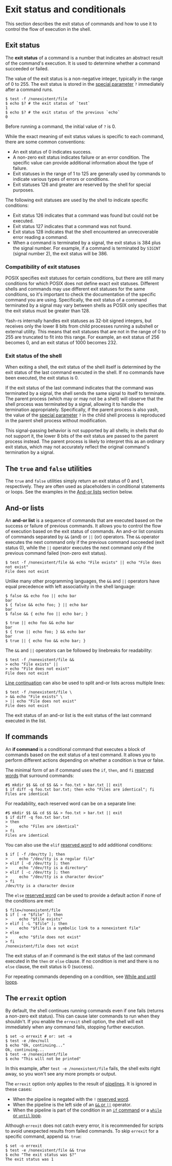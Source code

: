 # Exit status and conditionals

This section describes the exit status of commands and how to use it to control the flow of execution in the shell.

## Exit status

The **exit status** of a command is a number that indicates an abstract result of the command's execution. It is used to determine whether a command succeeded or failed.

The value of the exit status is a non-negative integer, typically in the range of 0 to 255. The exit status is stored in the [special parameter] `?` immediately after a command runs.

```shell
$ test -f /nonexistent/file
$ echo $? # the exit status of `test`
1
$ echo $? # the exit status of the previous `echo`
0
```

Before running a command, the initial value of `?` is 0.

While the exact meaning of exit status values is specific to each command, there are some common conventions:

- An exit status of 0 indicates success.
- A non-zero exit status indicates failure or an error condition. The specific value can provide additional information about the type of failure.
- Exit statuses in the range of 1 to 125 are generally used by commands to indicate various types of errors or conditions.
- Exit statuses 126 and greater are reserved by the shell for special purposes.

The following exit statuses are used by the shell to indicate specific conditions:

- Exit status 126 indicates that a command was found but could not be executed.
- Exit status 127 indicates that a command was not found.
- Exit status 128 indicates that the shell encountered an unrecoverable error reading a command.
- When a command is terminated by a signal, the exit status is 384 plus the signal number. For example, if a command is terminated by `SIGINT` (signal number 2), the exit status will be 386.

### Compatibility of exit statuses

POSIX specifies exit statuses for certain conditions, but there are still many conditions for which POSIX does not define exact exit statuses. Different shells and commands may use different exit statuses for the same conditions, so it's important to check the documentation of the specific command you are using. Specifically, the exit status of a command terminated by a signal may vary between shells as POSIX only specifies that the exit status must be greater than 128.

Yash-rs internally handles exit statuses as 32-bit signed integers, but receives only the lower 8 bits from child processes running a subshell or external utility. This means that exit statuses that are not in the range of 0 to 255 are truncated to fit into this range. For example, an exit status of 256 becomes 0, and an exit status of 1000 becomes 232.

### Exit status of the shell

When exiting a shell, the exit status of the shell itself is determined by the exit status of the last command executed in the shell. If no commands have been executed, the exit status is 0.

If the exit status of the last command indicates that the command was terminated by a signal, the shell sends the same signal to itself to terminate. The parent process (which may or may not be a shell) will observe that the shell process was terminated by a signal, allowing it to handle the termination appropriately. Specifically, if the parent process is also yash, the value of the [special parameter] `?` in the child shell process is reproduced in the parent shell process without modification.

This signal-passing behavior is not supported by all shells; in shells that do not support it, the lower 8 bits of the exit status are passed to the parent process instead. The parent process is likely to interpret this as an ordinary exit status, which may not accurately reflect the original command's termination by a signal.

## The `true` and `false` utilities

The `true` and `false` utilities simply return an exit status of 0 and 1, respectively. They are often used as placeholders in conditional statements or loops. See the examples in the [And-or lists](#and-or-lists) section below.

<!-- TODO: ## The `test` utility -->

## And-or lists

An **and-or list** is a sequence of commands that are executed based on the success or failure of previous commands. It allows you to control the flow of execution based on the exit status of commands.
An and-or list consists of commands separated by `&&` (and) or `||` (or) operators. The `&&` operator executes the next command only if the previous command succeeded (exit status 0), while the `||` operator executes the next command only if the previous command failed (non-zero exit status).

```shell
$ test -f /nonexistent/file && echo "File exists" || echo "File does not exist"
File does not exist
```

Unlike many other programming languages, the `&&` and `||` operators have equal precedence with left associativity in the shell language:

```shell
$ false && echo foo || echo bar
bar
$ { false && echo foo; } || echo bar
bar
$ false && { echo foo || echo bar; }
```

```shell
$ true || echo foo && echo bar
bar
$ { true || echo foo; } && echo bar
bar
$ true || { echo foo && echo bar; }
```

The `&&` and `||` operators can be followed by linebreaks for readability:

```shell
$ test -f /nonexistent/file &&
> echo "File exists" ||
> echo "File does not exist"
File does not exist
```

[Line continuation](../words/quoting.md#line-continuation) can also be used to split and-or lists across multiple lines:

```shell
$ test -f /nonexistent/file \
> && echo "File exists" \
> || echo "File does not exist"
File does not exist
```

The exit status of an and-or list is the exit status of the last command executed in the list.

## If commands

An **if command** is a conditional command that executes a block of commands based on the exit status of a test command. It allows you to perform different actions depending on whether a condition is true or false.

The minimal form of an if command uses the `if`, `then`, and `fi` [reserved words] that surround commands:

```shell,hidelines=#
#$ mkdir $$ && cd $$ && > foo.txt > bar.txt || exit
$ if diff -q foo.txt bar.txt; then echo "Files are identical"; fi
Files are identical
```

For readability, each reserved word can be on a separate line:

```shell,hidelines=#
#$ mkdir $$ && cd $$ && > foo.txt > bar.txt || exit
$ if diff -q foo.txt bar.txt
> then
>     echo "Files are identical"
> fi
Files are identical
```

You can also use the `elif` [reserved word] to add additional conditions:

```shell
$ if [ -f /dev/tty ]; then
>     echo "/dev/tty is a regular file"
> elif [ -d /dev/tty ]; then
>     echo "/dev/tty is a directory"
> elif [ -c /dev/tty ]; then
>     echo "/dev/tty is a character device"
> fi
/dev/tty is a character device
```

The `else` [reserved word] can be used to provide a default action if none of the conditions are met:

```shell
$ file=/nonexistent/file
$ if [ -e "$file" ]; then
>     echo "$file exists"
> elif [ -L "$file" ]; then
>     echo "$file is a symbolic link to a nonexistent file"
> else
>     echo "$file does not exist"
> fi
/nonexistent/file does not exist
```

The exit status of an if command is the exit status of the last command executed in the `then` or `else` clause. If no condition is met and there is no `else` clause, the exit status is 0 (success).

For repeating commands depending on a condition, see [While and until loops](loops.md#while-and-until-loops).

## The `errexit` option

By default, the shell continues running commands even if one fails (returns a non-zero exit status). This can cause later commands to run when they shouldn't. If you enable the `errexit` shell option, the shell will exit immediately when any command fails, stopping further execution.

```shell
$ set -o errexit # or: set -e
$ test -e /dev/null
$ echo "Ok, continuing..."
Ok, continuing...
$ test -e /nonexistent/file
$ echo "This will not be printed"
```

In this example, after `test -e /nonexistent/file` fails, the shell exits right away, so you won't see any more prompts or output.

The `errexit` option only applies to the result of [pipelines](pipelines.md). It is ignored in these cases:

- When the pipeline is negated with the `!` [reserved word].
- When the pipeline is the left side of an [`&&` or `||`](#and-or-lists) operator.
- When the pipeline is part of the condition in an [`if` command](#if-commands) or a [`while` or `until` loop](loops.md#while-and-until-loops).

Although `errexit` does not catch every error, it is recommended for scripts to avoid unexpected results from failed commands. To skip `errexit` for a specific command, append `&& true`:

```shell
$ set -o errexit
$ test -e /nonexistent/file && true
$ echo "The exit status was $?"
The exit status was 1
```

<!-- TODO: ## The `errerturn` option -->

[reserved word]: ../words/keywords.md
[reserved words]: ../words/keywords.md
[special parameter]: ../parameters/special.md

